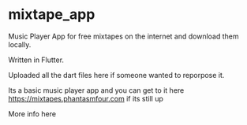 # mixtape_app
Music Player App for free mixtapes on the internet and download them locally.

Written in Flutter.

Uploaded all the dart files here if someone wanted to reporpose it.

Its a basic music player app and you can get to it here https://mixtapes.phantasmfour.com if its still up

More info here
